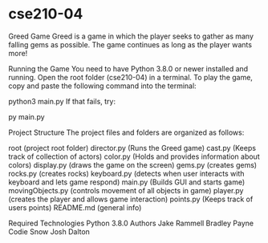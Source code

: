 # cse210-04
Greed Game
Greed is a game in which the player seeks to gather as many falling gems as possible. The game continues as long as the player wants more!

Running the Game
You need to have Python 3.8.0 or newer installed and running. 
Open the root folder (cse210-04) in a terminal. To play the game, 
copy and paste the following command into the terminal:

python3 main.py
If that fails, try:

py main.py


Project Structure
The project files and folders are organized as follows:

root                    (project root folder)
director.py             (Runs the Greed game)
cast.py                 (Keeps track of collection of actors)
color.py                (Holds and provides  information about colors)
display.py              (draws the game on the screen)
gems.py                 (creates gems)
rocks.py                (creates rocks)
keyboard.py             (detects when user interacts with keyboard and lets game respond)
main.py                 (Builds GUI and starts game)
movingObjects.py        (controls movement of all objects in game)
player.py               (creates the player and allows game interaction)
points.py               (Keeps track of users points)
README.md               (general info)

Required Technologies
Python 3.8.0
Authors
Jake Rammell
Bradley Payne
Codie Snow
Josh Dalton